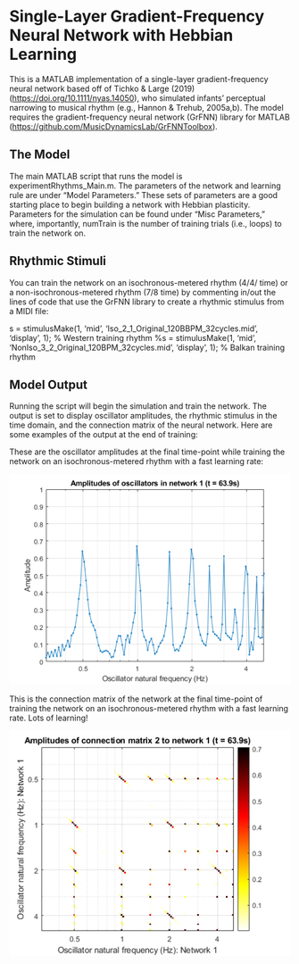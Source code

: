 
<!-- README.md is generated from README.Rmd. Please edit that file -->

# Single-Layer Gradient-Frequency Neural Network with Hebbian Learning

<!-- badges: start -->

<!-- badges: end -->

This is a MATLAB implementation of a single-layer gradient-frequency
neural network based off of Tichko & Large (2019)
(<https://doi.org/10.1111/nyas.14050>), who simulated infants’
perceptual narrowing to musical rhythm (e.g., Hannon & Trehub, 2005a,b).
The model requires the gradient-frequency neural network (GrFNN) library
for MATLAB (<https://github.com/MusicDynamicsLab/GrFNNToolbox>).

## The Model

The main MATLAB script that runs the model is experimentRhythms\_Main.m.
The parameters of the network and learning rule are under “Model
Parameters.” These sets of parameters are a good starting place to begin
building a network with Hebbian plasticity. Parameters for the
simulation can be found under “Misc Parameters,” where, importantly,
numTrain is the number of training trials (i.e., loops) to train the
network on.

## Rhythmic Stimuli

You can train the network on an isochronous-metered rhythm (4/4/ time)
or a non-isochronous-metered rhythm (7/8 time) by commenting in/out the
lines of code that use the GrFNN library to create a rhythmic stimulus
from a MIDI file:

s = stimulusMake(1, ‘mid’, ‘Iso\_2\_1\_Original\_120BBPM\_32cycles.mid’,
‘display’, 1); % Western training rhythm %s = stimulusMake(1, ‘mid’,
‘NonIso\_3\_2\_Original\_120BPM\_32cycles.mid’, ‘display’, 1); %
Balkan training rhythm

## Model Output

Running the script will begin the simulation and train the network. The
output is set to display oscillator amplitudes, the rhythmic stimulus in
the time domain, and the connection matrix of the neural network. Here
are some examples of the output at the end of training:

These are the oscillator amplitudes at the final time-point while
training the network on an isochronous-metered rhythm with a fast
learning
rate:

<p align="center">

<img src="Figures/Network_Western_FastLearning.png" alt="Oscillator Amplitudes of the Neural Network."
width="600px">

</p>

This is the connection matrix of the network at the final time-point of
training the network on an isochronous-metered rhythm with a fast
learning rate. Lots of
learning\!

<p align="center">

<img src="Figures/CM_Western_FastLearning.png" alt="Connection Matrix of the Neural Network."
width="600px">

</p>
